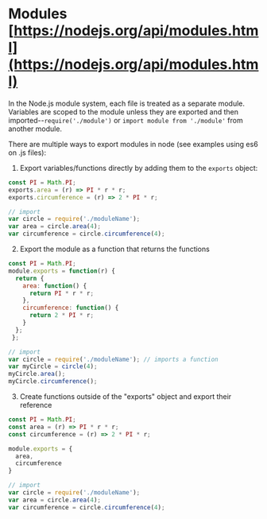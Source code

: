 # Modules [https://nodejs.org/api/modules.html](https://nodejs.org/api/modules.html)

In the Node.js module system, each file is treated as a separate module. Variables are scoped to the module unless they are exported and then imported--`require('./module')` or `import module from './module'` from another module.

There are multiple ways to export modules in node (see examples using es6 on .js files):

1) Export variables/functions directly by adding them to the `exports` object:

```javascript
const PI = Math.PI;
exports.area = (r) => PI * r * r;
exports.circumference = (r) => 2 * PI * r;

// import
var circle = require('./moduleName');
var area = circle.area(4);
var circumference = circle.circumference(4);
```  

2) Export the module as a function that returns the functions
```javascript
const PI = Math.PI;
module.exports = function(r) {
  return {
    area: function() {
      return PI * r * r;
    },
    circumference: function() {
      return 2 * PI * r;
    }
  };
 };

// import
var circle = require('./moduleName'); // imports a function
var myCircle = circle(4);
myCircle.area();
myCircle.circumference();
``` 

3) Create functions outside of the "exports" object and export their reference

```javascript
const PI = Math.PI;
const area = (r) => PI * r * r;
const circumference = (r) => 2 * PI * r;

module.exports = {
  area,
  circumference
}

// import
var circle = require('./moduleName');
var area = circle.area(4);
var circumference = circle.circumference(4);
```  


